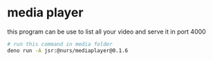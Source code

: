 # media player

this program can be use to list all your video and serve it in port 4000

```bash
# run this command in media folder
deno run -A jsr:@nurs/mediaplayer@0.1.6
```